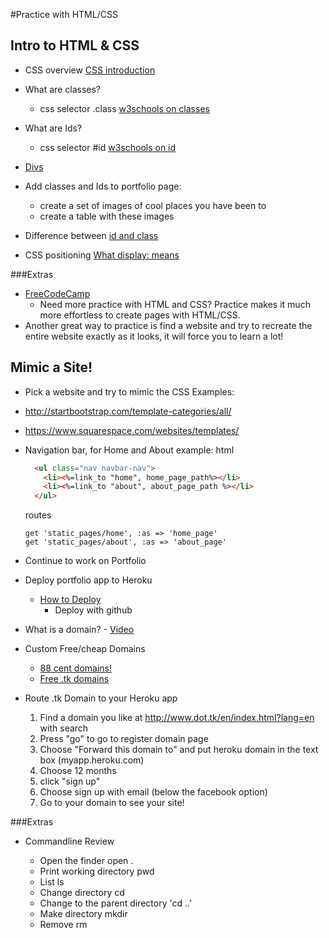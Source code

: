 #Practice with HTML/CSS

## Intro to HTML & CSS
- CSS overview [CSS introduction](http://www.w3schools.com/css/css_intro.asp)
- What are classes?
  - css selector .class [w3schools on classes](http://www.w3schools.com/html/html_classes.asp)
- What are Ids?
  - css selector #id [w3schools on id](http://www.w3schools.com/tags/att_global_id.asp)
- [Divs](http://www.w3schools.com/tags/tag_div.asp)
- Add classes and Ids to portfolio page:
  - create a set of images of cool places you have been to
  - create a table with these images
- Difference between [id and class](https://css-tricks.com/the-difference-between-id-and-class/)

- CSS positioning [What display: means](https://kilianvalkhof.com/2008/css-xhtml/understanding-css-positioning-part-1/)

###Extras
- [FreeCodeCamp](https://www.freecodecamp.com/challenges/say-hello-to-html-elements)
  -  Need more practice with HTML and CSS? Practice makes it much more effortless to create pages with HTML/CSS.
- Another great way to practice is find a website and try to recreate the entire website exactly as it looks, it will force you to learn a lot!


## Mimic a Site!
- Pick a website and try to mimic the CSS
Examples:
- http://startbootstrap.com/template-categories/all/
- https://www.squarespace.com/websites/templates/

- Navigation bar, for Home and About
  example:
  html
  ```html
    <ul class="nav navbar-nav">
      <li><%=link_to "home", home_page_path%></li>
      <li><%=link_to "about", about_page_path %></li>
    </ul>
  ```
  routes
  ```
  get 'static_pages/home', :as => 'home_page'
  get 'static_pages/about', :as => 'about_page'
  ```

- Continue to work on Portfolio
- Deploy portfolio app to Heroku
  - [How to Deploy](https://devcenter.heroku.com/articles/git)
    - Deploy with github
- What is a domain? - [Video](https://www.youtube.com/watch?v=nseH93yOy7A)
- Custom Free/cheap Domains
  - [88 cent domains!](https://www.namecheap.com/promos/2016/crazy-88.aspx)
  - [Free .tk domains](http://www.dot.tk/en/index.html?lang=en)
- Route .tk Domain to your Heroku app
  1. Find a domain you like at http://www.dot.tk/en/index.html?lang=en with search
  2. Press "go" to go to register domain page
  3. Choose "Forward this domain to" and put heroku domain in the text box (myapp.heroku.com)
  4. Choose 12 months
  5. click "sign up"
  6. Choose sign up with email (below the facebook option)
  7. Go to your domain to see your site!

###Extras
- Commandline Review

  - Open the finder
    open .
  - Print working directory
    pwd
  - List
    ls
  - Change directory
    cd
  - Change to the parent directory
    'cd ..'
  - Make directory
    mkdir
  - Remove
    rm
